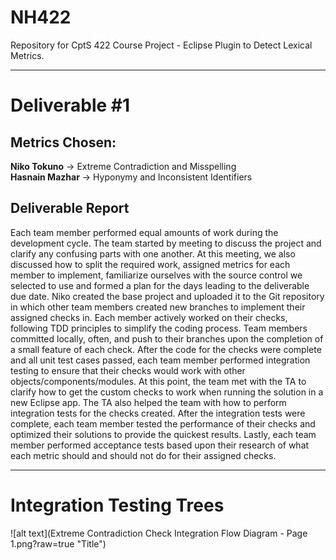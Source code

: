 # NH422
Repository for CptS 422 Course Project - Eclipse Plugin to Detect Lexical Metrics.


* * * 


# Deliverable #1 #

## Metrics Chosen: ##  

__Niko Tokuno__ -> Extreme Contradiction and Misspelling  
__Hasnain Mazhar__ -> Hyponymy and Inconsistent Identifiers  

## Deliverable Report ##  

Each team member performed equal amounts of work during the development cycle. The team started by meeting to discuss the project and clarify any confusing parts with one another. At this meeting, we also discussed how to split the required work, assigned metrics for each member to implement, familiarize ourselves with the source control we selected to use and formed a plan for the days leading to the deliverable due date. Niko created the base project and uploaded it to the Git repository in which other team members created new branches to implement their assigned checks in. Each member actively worked on their checks, following TDD principles to simplify the coding process. Team members committed locally, often, and push to their branches upon the completion of a small feature of each check. After the code for the checks were complete and all unit test cases passed, each team member performed integration testing to ensure that their checks would work with other objects/components/modules. At this point, the team met with the TA to clarify how to get the custom checks to work when running the solution in a new Eclipse app. The TA also helped the team with how to perform integration tests for the checks created. After the integration tests were complete, each team member tested the performance of their checks and optimized their solutions to provide the quickest results. Lastly, each team member performed acceptance tests based upon their research of what each metric should and should not do for their assigned checks.

* * *

# Integration Testing Trees #

![alt text](Extreme Contradiction Check Integration Flow Diagram - Page 1.png?raw=true "Title")
